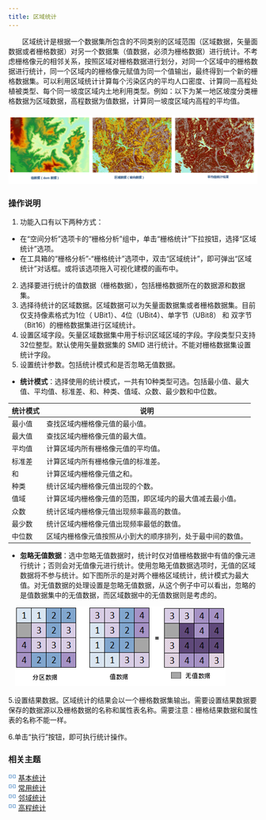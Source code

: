 ```yaml
---
title: 区域统计
---
```

　　区域统计是根据一个数据集所包含的不同类别的区域范围（区域数据，矢量面数据或者栅格数据）对另一个数据集（值数据，必须为栅格数据）进行统计。不考虑栅格像元的相邻关系，按照区域对栅格数据进行划分，对同一个区域中的栅格数据进行统计，同一个区域内的栅格像元赋值为同一个值输出，最终得到一个新的栅格数据集。可以利用区域统计计算每个污染区内的平均人口密度、计算同一高程处植被类型、每个同一坡度区域内土地利用类型。例如：以下为某一地区坡度分类栅格数据为区域数据，高程数据为值数据，计算同一坡度区域内高程的平均值。  
  　![](img/demdata.png)      
   
### 操作说明


 1. 功能入口有以下两种方式：
  - 在“空间分析”选项卡的“栅格分析”组中，单击“栅格统计”下拉按钮，选择“区域统计”选项。
  - 在工具箱的“栅格分析”-“栅格统计”选项中，双击“区域统计”，即可弹出“区域统计”对话框。或将该选项拖入可视化建模的画布中。
 2. 选择要进行统计的值数据（栅格数据），包括栅格数据所在的数据源和数据集。  
 3. 选择待统计的区域数据。区域数据可以为矢量面数据集或者栅格数据集。目前仅支持像素格式为1位（ UBit1）、4位（UBit4）、单字节（UBit8） 和 双字节（Bit16）的栅格数据集进行区域统计。  
 4. 设置区域字段。矢量区域数据集中用于标识区域区域的字段。字段类型只支持32位整型。默认使用矢量数据集的 SMID 进行统计。不能对栅格数据集设置统计字段。   
 5. 设置统计参数。包括统计模式和是否忽略无值数据。    
    
  - **统计模式**：选择使用的统计模式，一共有10种类型可选。包括最小值、最大值、平均值、标准差、和、种类、值域、众数、最少数和中位数。  
    
统计模式|说明  
-|-  
最小值|查找区域内栅格像元值的最小值。  
最大值|查找区域内栅格像元值的最大值。  
平均值|计算区域内所有栅格像元值的平均值。  
标准差|计算区域内所有栅格像元值的标准差。  
和|计算区域内栅格像元值之和。  
种类|统计区域内栅格像元值出现的个数。  
值域|计算区域内栅格像元值的范围，即区域内的最大值减去最小值。  
众数|统计区域内栅格像元值出现频率最高的数值。  
最少数|统计区域内栅格像元值出现频率最低的数值。  
中位数|区域内栅格像元值按照从小到大的顺序排列，处于最中间的数值。  
       
   - **忽略无值数据**：选中忽略无值数据时，统计时仅对值栅格数据中有值的像元进行统计；否则会对无值像元进行统计。使用忽略无值数据选项时，无值的区域数据将不参与统计。如下图所示的是对两个栅格区域统计，统计模式为最大值。对无值数据的处理设置是忽略无值数据，从这个例子中可以看出，忽略的是值数据集中的无值数据，而区域数据中的无值数据则是考虑的。   
   
 　![](img/ZonalExample.png)     
    
5.设置结果数据。区域统计的结果会以一个栅格数据集输出。需要设置结果数据要保存的数据源以及栅格数据的名称和属性表名称。需要注意：栅格结果数据和属性表的名称不能一样。 

6.单击“执行”按钮，即可执行统计操作。   

### 相关主题

![](img/smalltitle.png) [基本统计](BasicStatistic.html)  
![](img/smalltitle.png) [常用统计](CommonStatistic.html)  
![](img/smalltitle.png) [邻域统计](NeighbourStatistic.html)    
![](img/smalltitle.png) [高程统计](AltitudeStatistic.html)    




